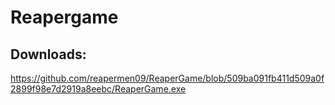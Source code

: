 # Reapergame

## Downloads:
https://github.com/reapermen09/ReaperGame/blob/509ba091fb411d509a0f2899f98e7d2919a8eebc/ReaperGame.exe
